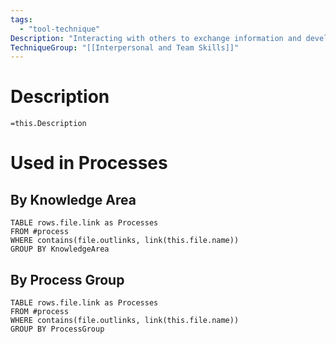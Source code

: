 ```yaml
---
tags:
  - "tool-technique"
Description: "Interacting with others to exchange information and develop contacts. Networks provide project managers and their teams with access to informal organizations to solve problems, influence actions of their stakeholders, and increase stakeholder support for the work and outcomes of the project, thus improving performance."
TechniqueGroup: "[[Interpersonal and Team Skills]]"
---
```

# Description
`=this.Description`
# Used in Processes
## By Knowledge Area
```dataview
TABLE rows.file.link as Processes
FROM #process 
WHERE contains(file.outlinks, link(this.file.name))
GROUP BY KnowledgeArea
```
## By Process Group
```dataview
TABLE rows.file.link as Processes
FROM #process 
WHERE contains(file.outlinks, link(this.file.name))
GROUP BY ProcessGroup
```

